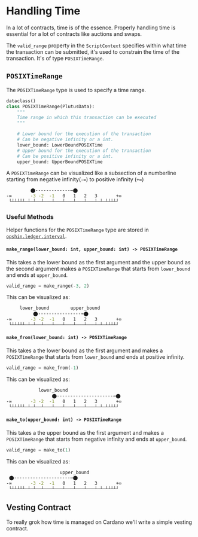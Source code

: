 # Handling Time

In a lot of contracts, time is of the essence.
Properly handling time is essential for a lot of contracts like auctions and swaps.

The `valid_range` property in the `ScriptContext` specifies within what time the transaction can be submitted, it's used to constrain the time of the transaction.
It's of type `POSIXTimeRange`.

## `POSIXTimeRange`

The `POSIXTimeRange` type is used to specify a time range.

```python
dataclass()
class POSIXTimeRange(PlutusData):
    """
    Time range in which this transaction can be executed
    """

    # Lower bound for the execution of the transaction
    # Can be negative infinity or a int.
    lower_bound: LowerBoundPOSIXTime
    # Upper bound for the execution of the transaction
    # Can be positive infinity or a int.
    upper_bound: UpperBoundPOSIXTime
```

A `POSIXTimeRange` can be visualized like a subsection of a numberline starting from negative infinity(`-∞`) to positive infinity (`+∞`)

```sh
         ⬤-------------→⬤
-∞       -3 -2  -1   0   1   2   3       +∞
 └┴┴┴┴┴─┴─┴──┴───┴───┴───┴───┴───┴─┴─┴┴┴┴┘ 
```

### Useful Methods

Helper functions for the `POSIXTimeRange` type are stored in [`opshin.ledger.interval`](https://opshin.opshin.dev/opshin/ledger/interval.html#opshin.ledger.interval).


#### `make_range(lower_bound: int, upper_bound: int) -> POSIXTimeRange`

This takes a the lower bound as the first argument and the upper bound as the second argument makes a `POSIXTimeRange` that starts from `lower_bound` and ends at `upper_bound`.

```python
valid_range = make_range(-3, 2)
```

This can be visualized as:

```sh
     lower_bound        upper_bound
          ⬤----------------→⬤
-∞       -3 -2  -1   0   1   2   3       +∞
 └┴┴┴┴┴─┴─┴──┴───┴───┴───┴───┴───┴─┴─┴┴┴┴┘ 
```

#### `make_from(lower_bound: int) -> POSIXTimeRange`

This takes a the lower bound as the first argument and makes a `POSIXTimeRange` that starts from `lower_bound` and ends at positive infinity.

```python
valid_range = make_from(-1)
```

This can be visualized as:

```sh
            lower_bound     
                 ⬤---------------------→⬤
-∞       -3 -2  -1   0   1   2   3       +∞
 └┴┴┴┴┴─┴─┴──┴───┴───┴───┴───┴───┴─┴─┴┴┴┴┘ 
```

#### `make_to(upper_bound: int) -> POSIXTimeRange`

This takes a the upper bound as the first argument and makes a `POSIXTimeRange` that starts from negative infinity and ends at `upper_bound`.

```python
valid_range = make_to(1)
```

This can be visualized as:

```sh
                    upper_bound 
 ⬤---------------------→⬤
-∞       -3 -2  -1   0   1   2   3       +∞
 └┴┴┴┴┴─┴─┴──┴───┴───┴───┴───┴───┴─┴─┴┴┴┴┘ 
```

## Vesting Contract

To really grok how time is managed on Cardano we'll write a simple vesting contract.
